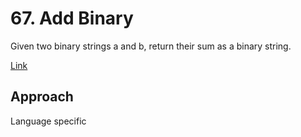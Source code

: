 # 67. Add Binary

Given two binary strings a and b, return their sum as a binary string.

[Link](https://leetcode.com/problems/add-binary/)

## Approach

Language specific